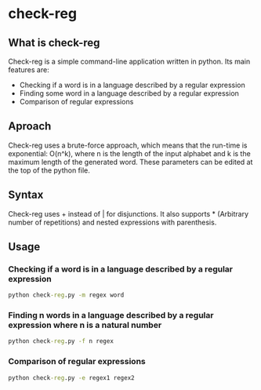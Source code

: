 # check-reg

## What is check-reg

Check-reg is a simple command-line application written in python. Its main features are:

- Checking if a word is in a language described by a regular expression
- Finding some word in a language described by a regular expression
- Comparison of regular expressions

## Aproach

Check-reg uses a brute-force approach, which means that the run-time is exponential:
O(n^k), where n is the length of the input alphabet and k is the maximum length of the generated word.
These parameters can be edited at the top of the python file.

## Syntax

Check-reg uses + instead of | for disjunctions.
It also supports * (Arbitrary number of repetitions) and nested expressions with parenthesis.

## Usage

### Checking if a word is in a language described by a regular expression

```cmd
python check-reg.py -m regex word
```

### Finding n words in a language described by a regular expression where n is a natural number

```cmd
python check-reg.py -f n regex
```

### Comparison of regular expressions

```cmd
python check-reg.py -e regex1 regex2
```
